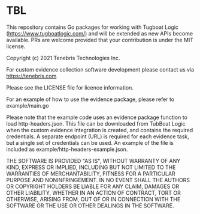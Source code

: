 # TBL

This repository contains Go packages for working with Tugboat Logic (https://www.tugboatlogic.com/) and will be
extended as new APIs become available. PRs are welcome provided that your contribution is under the MIT license.

Copyright (c) 2021 Tenebris Technologies Inc.

For custom evidence collection software development please contact us via https://tenebris.com

Please see the LICENSE file for licence information.

For an example of how to use the evidence package, please refer to example/main.go

Please note that the example code uses an evidence package function to load http-headers.json.
This file can be downloaded from TubBoat Logic when the custom evidence integration is created, and contains
the required credentials. A separate endpoint (URL) is required for each evidence task, 
but a single set of credentials can be used. An example of the file is included as example/http-headers-example.json. 

THE SOFTWARE IS PROVIDED "AS IS", WITHOUT WARRANTY OF ANY KIND, EXPRESS OR
IMPLIED, INCLUDING BUT NOT LIMITED TO THE WARRANTIES OF MERCHANTABILITY,
FITNESS FOR A PARTICULAR PURPOSE AND NONINFRINGEMENT. IN NO EVENT SHALL THE
AUTHORS OR COPYRIGHT HOLDERS BE LIABLE FOR ANY CLAIM, DAMAGES OR OTHER
LIABILITY, WHETHER IN AN ACTION OF CONTRACT, TORT OR OTHERWISE, ARISING FROM,
OUT OF OR IN CONNECTION WITH THE SOFTWARE OR THE USE OR OTHER DEALINGS IN THE
SOFTWARE.

